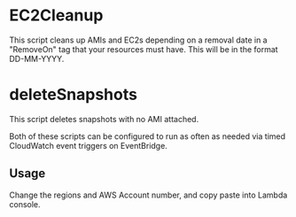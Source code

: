 # EC2Cleanup

This script cleans up AMIs and EC2s depending on a removal date in a "RemoveOn" tag that your resources must have. This will be in the format DD-MM-YYYY.

# deleteSnapshots

This script deletes snapshots with no AMI attached.

Both of these scripts can be configured to run as often as needed via timed CloudWatch event triggers on EventBridge.

## Usage

Change the regions and AWS Account number, and copy paste into Lambda console.
